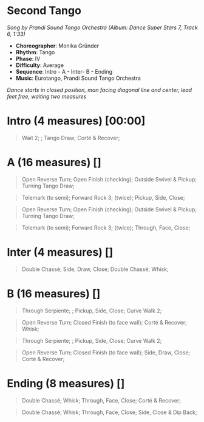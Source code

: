 # Second Tango
*Song by Prandi Sound Tango Orchestra (Album: Dance Super Stars 7, Track 6, 1:33)*

* **Choreographer**: Monika Gründer
* **Rhythm**: Tango
* **Phase**: IV
* **Difficulty**: Average
* **Sequence**: Intro - A - Inter- B - Ending
* **Music**: Eurotango, Prandi Sound Tango Orchestra

*Dance starts in closed position, man facing diagonal line and center, lead feet free, waiting two measures*

# Intro (4 measures) [00:00]

> Wait 2; ; Tango Draw; Corté & Recover;

# A (16 measures) []

> Open Reverse Turn; Open Finish (checking); Outside Swivel & Pickup; Turning Tango Draw;

> Telemark (to semi); Forward Rock 3; (twice); Pickup, Side, Close;

> Open Reverse Turn; Open Finish (checking); Outside Swivel & Pickup; Turning Tango Draw;

> Telemark (to semi); Forward Rock 3; (twice); Through, Face, Close;

# Inter (4 measures) []

> Double Chassé; Side, Draw, Close; Double Chassé; Whisk;

# B (16 measures) []

> Through Serpiente; ; Pickup, Side, Close; Curve Walk 2;

> Open Reverse Turn; Closed Finish (to face wall); Corté & Recover; Whisk;

> Through Serpiente; ; Pickup, Side, Close; Curve Walk 2;

> Open Reverse Turn; Closed Finish (to face wall); Side, Draw, Close; Corté & Recover;

# Ending (8 measures) []


> Double Chassé; Whisk; Through, Face, Close; Corté & Recover;


> Double Chassé; Whisk; Through, Face, Close; Side, Close & Dip Back;
